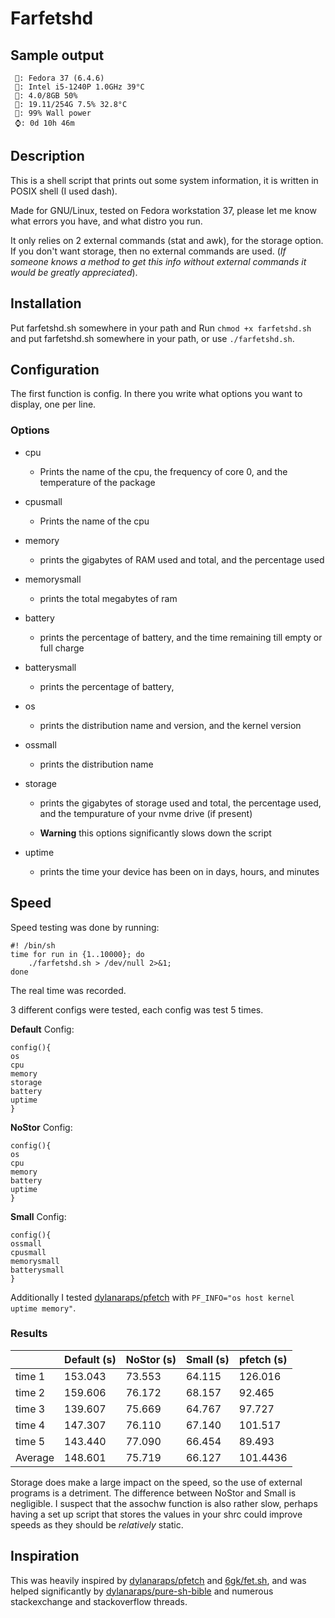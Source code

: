 # Farfetshd

## Sample output

``` 
 🐧: Fedora 37 (6.4.6)
 🧠: Intel i5-1240P 1.0GHz 39°C
 🐏: 4.0/8GB 50%
 💾: 19.11/254G 7.5% 32.8°C
 🔋: 99% Wall power
 ⌚: 0d 10h 46m
```

## Description

This is a shell script that prints out some system information, it is written in POSIX shell (I used dash).

Made for GNU/Linux, tested on Fedora workstation 37, please let me know what errors you have, and what distro you run.

It only relies on 2 external commands (stat and awk), for the storage option. If you don't want storage, then no external commands are used. (*If someone knows a method to get this info without external commands it would be greatly appreciated*).

## Installation

Put farfetshd.sh somewhere in your path and Run `chmod +x farfetshd.sh` and put farfetshd.sh somewhere in your path, or use `./farfetshd.sh`.

## Configuration 

The first function is config. In there you write what options you want to display, one per line.

### Options

* cpu

    + Prints the name of the cpu, the frequency of core 0, and the temperature of the package

* cpusmall

    + Prints the name of the cpu

* memory

    + prints the gigabytes of RAM used and total, and the percentage used

* memorysmall

    + prints the total megabytes of ram

* battery

    + prints the percentage of battery, and the time remaining till empty or full charge

* batterysmall

    + prints the percentage of battery,

* os

    + prints the distribution name and version, and the kernel version

* ossmall

    + prints the distribution name

* storage

    + prints the gigabytes of storage used and total, the percentage used, and the tempurature of your nvme drive (if present)

    + **Warning** this options significantly slows down the script 

* uptime

    + prints the time your device has been on in days, hours, and minutes

## Speed

Speed testing was done by running:

``` 
#! /bin/sh
time for run in {1..10000}; do
    ./farfetshd.sh > /dev/null 2>&1;
done
```

The real time was recorded.

3 different configs were tested, each config was test 5 times.

**Default** Config:

``` 
config(){
os
cpu
memory
storage
battery
uptime
}
```

**NoStor** Config:

``` 
config(){
os
cpu
memory
battery
uptime
}
```

**Small** Config:

``` 
config(){
ossmall
cpusmall
memorysmall
batterysmall
}
```

Additionally I tested [dylanaraps/pfetch](https://github.com/dylanaraps/pfetch) with `PF_INFO="os host kernel uptime memory"`.

### Results

|         | Default (s) | NoStor (s) | Small (s) | pfetch (s) |
|---------|-------------|------------|-----------|------------|
| time 1  | 153.043     | 73.553     | 64.115    | 126.016    |
| time 2  | 159.606     | 76.172     | 68.157    | 92.465     |
| time 3  | 139.607     | 75.669     | 64.767    | 97.727     |
| time 4  | 147.307     | 76.110     | 67.140    | 101.517    |
| time 5  | 143.440     | 77.090     | 66.454    | 89.493     |
| Average | 148.601     | 75.719     | 66.127    | 101.4436   |

Storage does make a large impact on the speed, so the use of external programs is a detriment. The difference between NoStor and Small is negligible.
I suspect that the assochw function is also rather slow, perhaps having a set up script that stores the values in your shrc could improve speeds as they should be *relatively* static.

## Inspiration

This was heavily inspired by [dylanaraps/pfetch](https://github.com/dylanaraps/pfetch) and [6gk/fet.sh](https://github.com/6gk/fet.sh), and was helped significantly by [dylanaraps/pure-sh-bible](https://github.com/dylanaraps/pure-sh-bible) and numerous stackexchange and stackoverflow threads.
